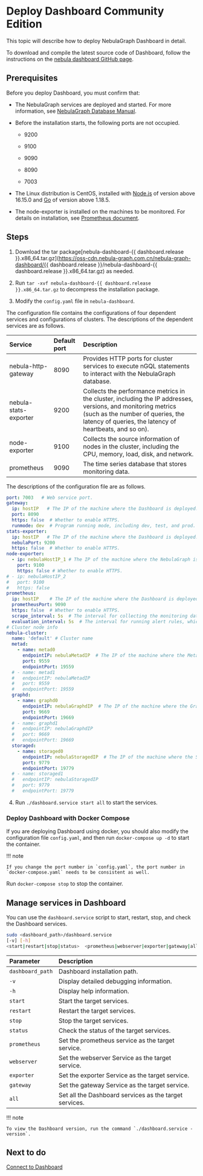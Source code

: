 # Deploy Dashboard Community Edition

This topic will describe how to deploy NebulaGraph Dashboard in detail.

To download and compile the latest source code of Dashboard, follow the instructions on the [nebula dashboard GitHub page](https://github.com/vesoft-inc/nebula-dashboard).

## Prerequisites

Before you deploy Dashboard, you must confirm that:

- The NebulaGraph services are deployed and started. For more information, see [NebulaGraph Database Manual](../2.quick-start/1.quick-start-workflow.md).

- Before the installation starts, the following ports are not occupied.
  
  - 9200

  - 9100

  - 9090

  - 8090

  - 7003

- The Linux distribution is CentOS, installed with [Node.js](https://nodejs.org/en/) of version above 16.15.0 and [Go](https://golang.org/) of version above 1.18.5.

- The node-exporter is installed on the machines to be monitored. For details on installation, see [Prometheus document](https://prometheus.io/docs/guides/node-exporter/).

## Steps

1. Download the tar package[nebula-dashboard-{{ dashboard.release }}.x86_64.tar.gz](https://oss-cdn.nebula-graph.com.cn/nebula-graph-dashboard/{{ dashboard.release }}/nebula-dashboard-{{ dashboard.release }}.x86_64.tar.gz)  as needed.

2. Run `tar -xvf nebula-dashboard-{{ dashboard.release }}.x86_64.tar.gz` to decompress the installation package.

3. Modify the `config.yaml` file in `nebula-dashboard`.

  The configuration file contains the configurations of four dependent services and configurations of clusters. The descriptions of the dependent services are as follows.

  |Service|Default port| Description|
  |:---|:---|:---|
  |nebula-http-gateway |8090| Provides HTTP ports for cluster services to execute nGQL statements to interact with the NebulaGraph database. |
  |nebula-stats-exporter |9200| Collects the performance metrics in the cluster, including the IP addresses, versions, and monitoring metrics (such as the number of queries, the latency of queries, the latency of heartbeats, and so on). |
  |node-exporter |9100| Collects the source information of nodes in the cluster, including the CPU, memory, load, disk, and network. |
  |prometheus |9090| The time series database that stores monitoring data. |

  The descriptions of the configuration file are as follows.

  ```yaml
  port: 7003   # Web service port.
  gateway:
    ip: hostIP   # The IP of the machine where the Dashboard is deployed.
    port: 8090
    https: false  # Whether to enable HTTPS.
    runmode: dev  # Program running mode, including dev, test, and prod. It is used to distinguish between different running environments generally.
  stats-exporter:
    ip: hostIP   # The IP of the machine where the Dashboard is deployed.
    nebulaPort: 9200
    https: false  # Whether to enable HTTPS.
  node-exporter:
    - ip: nebulaHostIP_1 # The IP of the machine where the NebulaGraph is deployed.
      port: 9100
      https: false # Whether to enable HTTPS.
  # - ip: nebulaHostIP_2
  #   port: 9100
  #   https: false
  prometheus:
    ip: hostIP    # The IP of the machine where the Dashboard is deployed.
    prometheusPort: 9090
    https: false  # Whether to enable HTTPS.
    scrape_interval: 5s  # The interval for collecting the monitoring data, which is 1 minute by default.
    evaluation_interval: 5s  # The interval for running alert rules, which is 1 minute by default.
  # Cluster node info
  nebula-cluster:
    name: 'default' # Cluster name
    metad:
      - name: metad0
        endpointIP: nebulaMetadIP  # The IP of the machine where the Meta service is deployed.
        port: 9559
        endpointPort: 19559
    # - name: metad1
    #   endpointIP: nebulaMetadIP
    #   port: 9559
    #   endpointPort: 19559  
    graphd:
      - name: graphd0
        endpointIP: nebulaGraphdIP  # The IP of the machine where the Graph service is deployed.
        port: 9669
        endpointPort: 19669
    # - name: graphd1
    #   endpointIP: nebulaGraphdIP
    #   port: 9669
    #   endpointPort: 19669  
    storaged:
      - name: storaged0
        endpointIP: nebulaStoragedIP  # The IP of the machine where the Storage service is deployed.
        port: 9779
        endpointPort: 19779
    # - name: storaged1
    #   endpointIP: nebulaStoragedIP
    #   port: 9779
    #   endpointPort: 19779  
  ```

4. Run `./dashboard.service start all` to start the services.

### Deploy Dashboard with Docker Compose

If you are deploying Dashboard using docker, you should also modify the configuration file `config.yaml`, and then run `docker-compose up -d` to start the container.

!!! note

    If you change the port number in `config.yaml`, the port number in `docker-compose.yaml` needs to be consistent as well.

Run `docker-compose stop` to stop the container.

## Manage services in Dashboard

You can use the `dashboard.service` script to start, restart, stop, and check the Dashboard services.

```bash
sudo <dashboard_path>/dashboard.service
[-v] [-h]
<start|restart|stop|status>  <prometheus|webserver|exporter|gateway|all>
```

| Parameter                  | Description       |
| :------------------------- | :------------------- |
| `dashboard_path` | Dashboard installation path.  |
| `-v`                       | Display detailed debugging information.   |
| `-h`                       | Display help information.        |
| `start`                    | Start the target services.       |
| `restart`                  | Restart the target services.       |
| `stop`                     | Stop the target services.           |
| `status`                   | Check the status of the target services.       |
| `prometheus`               | Set the prometheus service as the target service. |
| `webserver`                | Set the webserver Service as the target service.  |
| `exporter`                 | Set the exporter Service as the target service.   |
| `gateway`                  | Set the gateway Service as the target service.    |
| `all`                      | Set all the Dashboard services as the target services.       |

!!! note

    To view the Dashboard version, run the command `./dashboard.service -version`.

## Next to do

[Connect to Dashboard](3.connect-dashboard.md)
